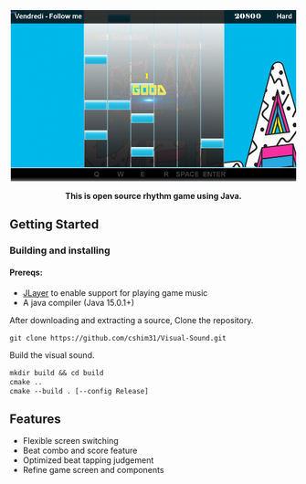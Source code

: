 <p align="center">
 <img src = "src/img/githubImage.png" alt = "Screenshot of a 2D rhythm game" style="width:500px;height:300px;"/>
</p>

<p align="center">
 <strong>This is open source rhythm game using Java.</strong>
</p>

## Getting Started
### Building and installing

#### Prereqs:
- [JLayer](https://jar-download.com/artifacts/javazoom) to enable support for playing game music
- A java compiler (Java 15.0.1+)

<p> After downloading and extracting a source, Clone the repository.</p>
    
    git clone https://github.com/cshim31/Visual-Sound.git
  
<p> Build the visual sound. </p> 

    mkdir build && cd build
    cmake ..
    cmake --build . [--config Release]

## Features
- Flexible screen switching
- Beat combo and score feature
- Optimized beat tapping judgement
- Refine game screen and components



